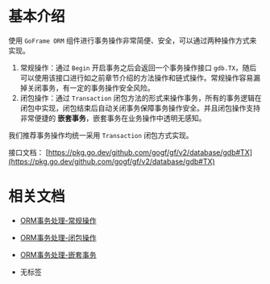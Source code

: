 # 基本介绍

使用 `GoFrame ORM` 组件进行事务操作非常简便、安全，可以通过两种操作方式来实现。

1. 常规操作：通过 `Begin` 开启事务之后会返回一个事务操作接口 `gdb.TX`，随后可以使用该接口进行如之前章节介绍的方法操作和链式操作。常规操作容易漏掉关闭事务，有一定的事务操作安全风险。
2. 闭包操作：通过 `Transaction` 闭包方法的形式来操作事务，所有的事务逻辑在闭包中实现，闭包结束后自动关闭事务保障事务操作安全。并且闭包操作支持非常便捷的 **嵌套事务**，嵌套事务在业务操作中透明无感知。

我们推荐事务操作均统一采用 `Transaction` 闭包方式实现。

接口文档： [https://pkg.go.dev/github.com/gogf/gf/v2/database/gdb#TX](https://pkg.go.dev/github.com/gogf/gf/v2/database/gdb#TX)

# 相关文档

- [ORM事务处理-常规操作](/docs/核心组件/数据库ORM/ORM事务处理/ORM事务处理-常规操作)
- [ORM事务处理-闭包操作](/docs/核心组件/数据库ORM/ORM事务处理/ORM事务处理-闭包操作)
- [ORM事务处理-嵌套事务](/docs/核心组件/数据库ORM/ORM事务处理/ORM事务处理-嵌套事务)

- 无标签